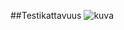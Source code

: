 ##Testikattavuus
![kuva](https://github.com/Honkajo/AI-model-for-connect4/assets/120728319/daf142f3-72d4-44ed-a3d9-59b36c802cea)
